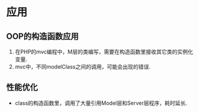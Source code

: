 # 应用
## OOP的构造函数应用
1. 在PHP的mvc编程中，M层的类编写，需要在构造函数里接收其它类的实例化变量.
2. mvc中，不同modelClass之间的调用，可能会出现的错误.


## 性能优化
- class的构造函数里，调用了大量引用Model层和Server层程序，耗时延长.

